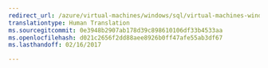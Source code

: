 ```yaml
---
redirect_url: /azure/virtual-machines/windows/sql/virtual-machines-windows-ps-sql-keyvault
translationtype: Human Translation
ms.sourcegitcommit: 0e3948b2907ab178d39c898610106df33b4533aa
ms.openlocfilehash: d021c2656f2dd88aee8926b0ff47afe55ab3df67
ms.lasthandoff: 02/16/2017

---
```

